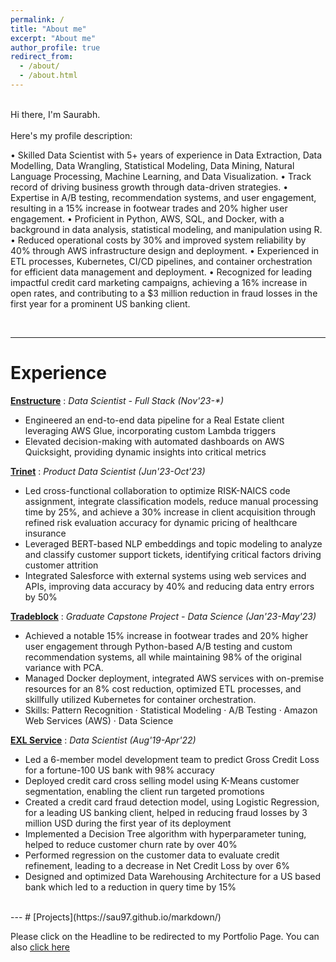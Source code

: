 ```yaml
---
permalink: /
title: "About me"
excerpt: "About me"
author_profile: true
redirect_from: 
  - /about/
  - /about.html
---
```


<br>Hi there, I'm Saurabh. <br>
<br>Here's my profile description: <br>

• Skilled Data Scientist with 5+ years of experience in Data Extraction, Data Modelling, Data Wrangling, Statistical Modeling, Data Mining, Natural Language Processing, Machine Learning, and Data Visualization.
• Track record of driving business growth through data-driven strategies.
• Expertise in A/B testing, recommendation systems, and user engagement, resulting in a 15% increase in footwear trades and 20% higher user engagement.
• Proficient in Python, AWS, SQL, and Docker, with a background in data analysis, statistical modeling, and manipulation using R.
• Reduced operational costs by 30% and improved system reliability by 40% through AWS infrastructure design and deployment.
• Experienced in ETL processes, Kubernetes, CI/CD pipelines, and container orchestration for efficient data management and deployment.
• Recognized for leading impactful credit card marketing campaigns, achieving a 16% increase in open rates, and contributing to a $3 million reduction in fraud losses in the first year for a prominent US banking client.

<br>

---

# Experience

**[Enstructure](https://www.enstructure.net)** : _Data Scientist - Full Stack (Nov'23-*)_
  * Engineered an end-to-end data pipeline for a Real Estate client leveraging AWS Glue, incorporating custom Lambda triggers
  * Elevated decision-making with automated dashboards on AWS Quicksight, providing dynamic insights into critical metrics


**[Trinet](https://www.trinet.com/)** : _Product Data Scientist (Jun'23-Oct'23)_
  * Led cross-functional collaboration to optimize RISK-NAICS code assignment, integrate classification models, reduce manual processing time by 25%, and achieve a 30% increase in client acquisition through refined risk 
    evaluation accuracy for dynamic pricing of healthcare insurance
  * Leveraged BERT-based NLP embeddings and topic modeling to analyze and classify customer support tickets, identifying critical factors driving customer attrition
  * Integrated Salesforce with external systems using web services and APIs, improving data accuracy by 40% and reducing data entry errors by 50%


**[Tradeblock](https://www.tradeblock.us/)** : _Graduate Capstone Project - Data Science (Jan'23-May'23)_
  * Achieved a notable 15% increase in footwear trades and 20% higher user engagement through Python-based A/B testing and custom recommendation systems, all while maintaining 98% of the original variance with PCA.
  * Managed Docker deployment, integrated AWS services with on-premise resources for an 8% cost reduction, optimized ETL processes, and skillfully utilized Kubernetes for container orchestration.
  * Skills: Pattern Recognition · Statistical Modeling · A/B Testing · Amazon Web Services (AWS) · Data Science


**[EXL Service](https://www.exlservice.com/)** : _Data Scientist (Aug'19-Apr'22)_
  * Led a 6-member model development team to predict Gross Credit Loss for a fortune-100 US bank with 98% accuracy
  * Deployed credit card cross selling model using K-Means customer segmentation, enabling the client run targeted promotions
  * Created a credit card fraud detection model, using Logistic Regression, for a leading US banking client, helped in reducing fraud losses by 3 million USD during the first year of its deployment
  * Implemented a Decision Tree algorithm with hyperparameter tuning, helped to reduce customer churn rate by over 40%
  * Performed regression on the customer data to evaluate credit refinement, leading to a decrease in Net Credit Loss by over 6%
  * Designed and optimized Data Warehousing Architecture for a US based bank which led to a reduction in query time by 15%    



<br>
---
# [Projects](https://sau97.github.io/markdown/) 

Please click on the Headline to be redirected to my Portfolio Page. You can also [click here](https://sau97.github.io/markdown/)

